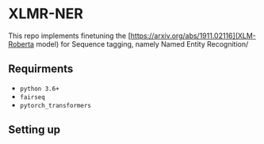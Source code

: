 # XLMR-NER
This repo implements finetuning the [https://arxiv.org/abs/1911.02116](XLM-Roberta model) for Sequence tagging, namely Named Entity Recognition/


## Requirments 
* `python 3.6+`
* `fairseq`
* `pytorch_transformers`



## Setting up
